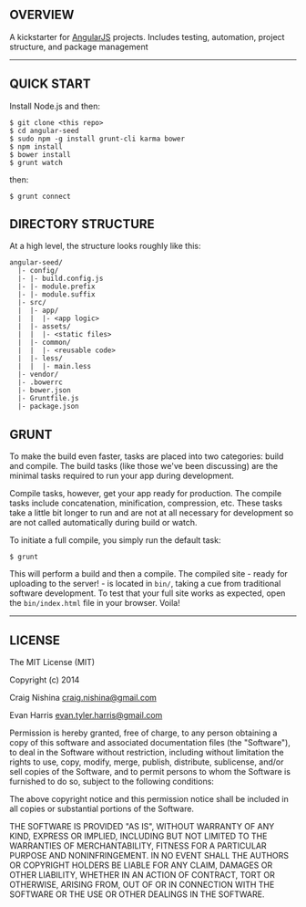 ## OVERVIEW

A kickstarter for [AngularJS](http://angularjs.org) projects. Includes testing, automation, project structure, and package management

***

## QUICK START

Install Node.js and then:

```
$ git clone <this repo>
$ cd angular-seed
$ sudo npm -g install grunt-cli karma bower
$ npm install
$ bower install
$ grunt watch
```
then:

```
$ grunt connect
```

## DIRECTORY STRUCTURE

At a high level, the structure looks roughly like this:

```
angular-seed/
  |- config/
  |- |- build.config.js
  |- |- module.prefix
  |- |- module.suffix
  |- src/
  |  |- app/
  |  |  |- <app logic>
  |  |- assets/
  |  |  |- <static files>
  |  |- common/
  |  |  |- <reusable code>
  |  |- less/
  |  |  |- main.less
  |- vendor/
  |- .bowerrc
  |- bower.json
  |- Gruntfile.js
  |- package.json
```


## GRUNT

To make the build even faster, tasks are placed into two categories: build and
compile. The build tasks (like those we've been discussing) are the minimal
tasks required to run your app during development.

Compile tasks, however, get your app ready for production. The compile tasks
include concatenation, minification, compression, etc. These tasks take a little
bit longer to run and are not at all necessary for development so are not called
automatically during build or watch.

To initiate a full compile, you simply run the default task:

```
$ grunt
```

This will perform a build and then a compile. The compiled site - ready for
uploading to the server! - is located in `bin/`, taking a cue from
traditional software development. To test that your full site works as
expected, open the `bin/index.html` file in your browser. Voila!


***

## LICENSE

The MIT License (MIT)

Copyright (c) 2014

Craig Nishina <craig.nishina@gmail.com>

Evan Harris <evan.tyler.harris@gmail.com>


Permission is hereby granted, free of charge, to any person obtaining a copy
of this software and associated documentation files (the "Software"), to deal
in the Software without restriction, including without limitation the rights
to use, copy, modify, merge, publish, distribute, sublicense, and/or sell
copies of the Software, and to permit persons to whom the Software is
furnished to do so, subject to the following conditions:

The above copyright notice and this permission notice shall be included in all
copies or substantial portions of the Software.

THE SOFTWARE IS PROVIDED "AS IS", WITHOUT WARRANTY OF ANY KIND, EXPRESS OR
IMPLIED, INCLUDING BUT NOT LIMITED TO THE WARRANTIES OF MERCHANTABILITY,
FITNESS FOR A PARTICULAR PURPOSE AND NONINFRINGEMENT. IN NO EVENT SHALL THE
AUTHORS OR COPYRIGHT HOLDERS BE LIABLE FOR ANY CLAIM, DAMAGES OR OTHER
LIABILITY, WHETHER IN AN ACTION OF CONTRACT, TORT OR OTHERWISE, ARISING FROM,
OUT OF OR IN CONNECTION WITH THE SOFTWARE OR THE USE OR OTHER DEALINGS IN THE
SOFTWARE.


